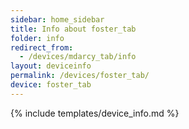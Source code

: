 ```yaml
---
sidebar: home_sidebar
title: Info about foster_tab
folder: info
redirect_from:
  - /devices/mdarcy_tab/info
layout: deviceinfo
permalink: /devices/foster_tab/
device: foster_tab
---
```

{% include templates/device_info.md %}
